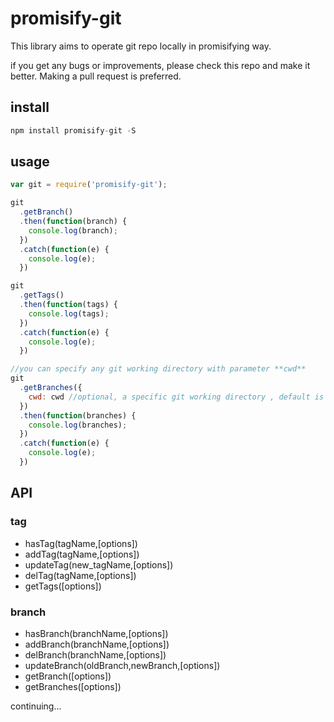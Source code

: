 # promisify-git

This library aims to operate git repo locally in promisifying way.

if you get any bugs or improvements, please check this repo and make it better. Making a pull request is preferred.

## install

```javascript
npm install promisify-git -S
```


## usage

```javascript
var git = require('promisify-git');

git
  .getBranch()
  .then(function(branch) {
    console.log(branch);
  })
  .catch(function(e) {
    console.log(e);
  })

git
  .getTags()
  .then(function(tags) {
    console.log(tags);
  })
  .catch(function(e) {
    console.log(e);
  })

//you can specify any git working directory with parameter **cwd**
git
  .getBranches({
    cwd: cwd //optional, a specific git working directory , default is process.cwd
  })
  .then(function(branches) {
    console.log(branches);
  })
  .catch(function(e) {
    console.log(e);
  })

```


## API

### tag

* hasTag(tagName,[options])
* addTag(tagName,[options])
* updateTag(new_tagName,[options])
* delTag(tagName,[options])
* getTags([options])

### branch

* hasBranch(branchName,[options])
* addBranch(branchName,[options])
* delBranch(branchName,[options])
* updateBranch(oldBranch,newBranch,[options])
* getBranch([options])
* getBranches([options])


continuing...
